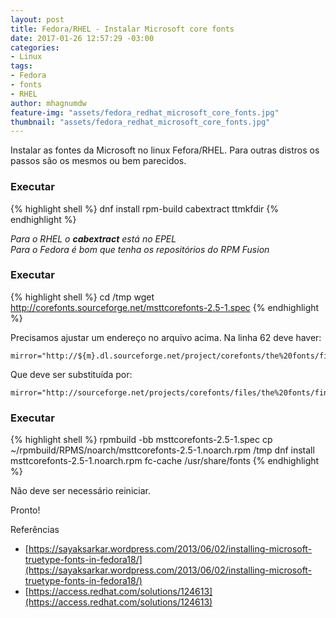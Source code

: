 ```yaml
---
layout: post
title: Fedora/RHEL - Instalar Microsoft core fonts
date: 2017-01-26 12:57:29 -03:00
categories:
- Linux
tags:
- Fedora
- fonts
- RHEL
author: mhagnumdw
feature-img: "assets/fedora_redhat_microsoft_core_fonts.jpg"
thumbnail: "assets/fedora_redhat_microsoft_core_fonts.jpg"
---
```


Instalar as fontes da Microsoft no linux Fefora/RHEL. Para outras distros os passos são os mesmos ou bem parecidos.

### Executar
{% highlight shell %}
dnf install rpm-build cabextract ttmkfdir
{% endhighlight %}

_Para o RHEL o **cabextract** está no EPEL_  
_Para o Fedora é bom que tenha os repositórios do RPM Fusion_

### Executar
{% highlight shell %}
cd /tmp
wget http://corefonts.sourceforge.net/msttcorefonts-2.5-1.spec
{% endhighlight %}

Precisamos ajustar um endereço no arquivo acima. Na linha 62 deve haver:
```
mirror="http://${m}.dl.sourceforge.net/project/corefonts/the%20fonts/final/"
```

Que deve ser substituída por:
```
mirror="http://sourceforge.net/projects/corefonts/files/the%20fonts/final/"
```

### Executar
{% highlight shell %}
rpmbuild -bb msttcorefonts-2.5-1.spec
cp ~/rpmbuild/RPMS/noarch/msttcorefonts-2.5-1.noarch.rpm /tmp
dnf install msttcorefonts-2.5-1.noarch.rpm
fc-cache /usr/share/fonts
{% endhighlight %}

Não deve ser necessário reiniciar.

Pronto!

Referências

- [https://sayaksarkar.wordpress.com/2013/06/02/installing-microsoft-truetype-fonts-in-fedora18/](https://sayaksarkar.wordpress.com/2013/06/02/installing-microsoft-truetype-fonts-in-fedora18/)
- [https://access.redhat.com/solutions/124613](https://access.redhat.com/solutions/124613)